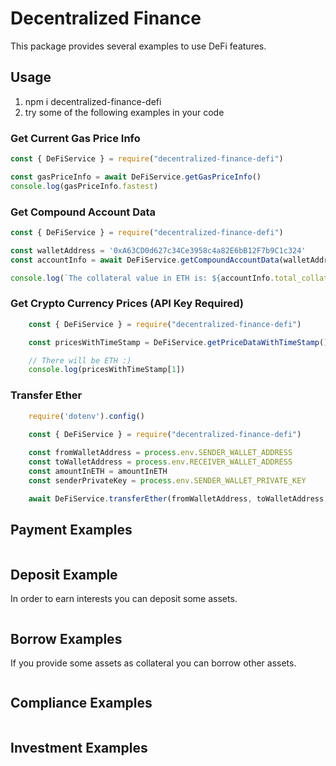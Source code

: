 # Decentralized Finance
This package provides several examples to use DeFi features.

## Usage

1. npm i decentralized-finance-defi
2. try some of the following examples in your code


### Get Current Gas Price Info

```ts
const { DeFiService } = require("decentralized-finance-defi")

const gasPriceInfo = await DeFiService.getGasPriceInfo()
console.log(gasPriceInfo.fastest)
```

### Get Compound Account Data
```ts
const { DeFiService } = require("decentralized-finance-defi")

const walletAddress = '0xA63CD0d627c34Ce3958c4a82E6bB12F7b9C1c324'
const accountInfo = await DeFiService.getCompoundAccountData(walletAddress)

console.log(`The collateral value in ETH is: ${accountInfo.total_collateral_value_in_eth.value}.`)

```

### Get Crypto Currency Prices (API Key Required)
```ts
    const { DeFiService } = require("decentralized-finance-defi")

    const pricesWithTimeStamp = DeFiService.getPriceDataWithTimeStamp()

    // There will be ETH :)
    console.log(pricesWithTimeStamp[1])

```

### Transfer Ether
```ts
    require('dotenv').config()
    
    const { DeFiService } = require("decentralized-finance-defi")

    const fromWalletAddress = process.env.SENDER_WALLET_ADDRESS
    const toWalletAddress = process.env.RECEIVER_WALLET_ADDRESS
    const amountInETH = amountInETH
    const senderPrivateKey = process.env.SENDER_WALLET_PRIVATE_KEY

    await DeFiService.transferEther(fromWalletAddress, toWalletAddress, amountInETH, senderPrivateKey)


```

## Payment Examples
```ts

```

## Deposit Example
In order to earn interests you can deposit some assets.
```ts

```

## Borrow Examples
If you provide some assets as collateral you can borrow other assets.
```ts

```

## Compliance Examples
```ts

```

## Investment Examples
```ts

```


